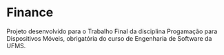 # Finance
Projeto desenvolvido para o Trabalho Final da disciplina Progamação para Dispositivos Móveis, obrigatória do curso de Engenharia de Software da UFMS.

